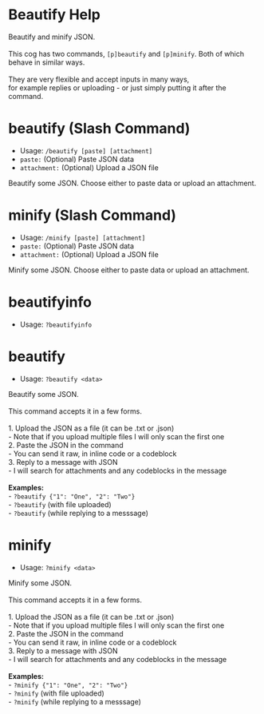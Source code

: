 # Beautify Help

Beautify and minify JSON.<br/><br/>This cog has two commands, `[p]beautify` and `[p]minify`. Both of which behave in similar ways.<br/><br/>They are very flexible and accept inputs in many ways,<br/>for example replies or uploading - or just simply putting it after the command.

# beautify (Slash Command)
 - Usage: `/beautify [paste] [attachment] `
 - `paste:` (Optional) Paste JSON data
 - `attachment:` (Optional) Upload a JSON file

Beautify some JSON. Choose either to paste data or upload an attachment.

# minify (Slash Command)
 - Usage: `/minify [paste] [attachment] `
 - `paste:` (Optional) Paste JSON data
 - `attachment:` (Optional) Upload a JSON file

Minify some JSON. Choose either to paste data or upload an attachment.

# beautifyinfo
 - Usage: `?beautifyinfo `



# beautify
 - Usage: `?beautify <data> `

Beautify some JSON.<br/><br/>This command accepts it in a few forms.<br/><br/>1. Upload the JSON as a file (it can be .txt or .json)<br/>  - Note that if you upload multiple files I will only scan the first one<br/>2. Paste the JSON in the command<br/>  - You can send it raw, in inline code or a codeblock<br/>3. Reply to a message with JSON<br/>  - I will search for attachments and any codeblocks in the message<br/><br/>**Examples:**<br/>- `?beautify {"1": "One", "2": "Two"}`<br/>- `?beautify` (with file uploaded)<br/>- `?beautify` (while replying to a messsage)

# minify
 - Usage: `?minify <data> `

Minify some JSON.<br/><br/>This command accepts it in a few forms.<br/><br/>1. Upload the JSON as a file (it can be .txt or .json)<br/>  - Note that if you upload multiple files I will only scan the first one<br/>2. Paste the JSON in the command<br/>  - You can send it raw, in inline code or a codeblock<br/>3. Reply to a message with JSON<br/>  - I will search for attachments and any codeblocks in the message<br/><br/>**Examples:**<br/>- `?minify {"1": "One", "2": "Two"}`<br/>- `?minify` (with file uploaded)<br/>- `?minify` (while replying to a messsage)

